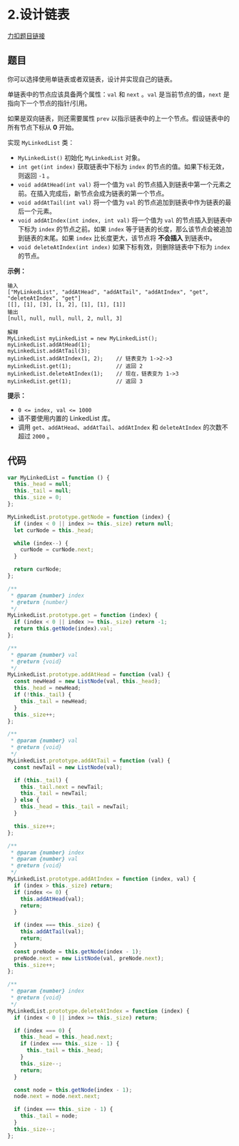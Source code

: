 # 2.设计链表

[力扣题目链接](https://leetcode.cn/problems/design-linked-list/)

## 题目

你可以选择使用单链表或者双链表，设计并实现自己的链表。

单链表中的节点应该具备两个属性：`val` 和 `next` 。`val` 是当前节点的值，`next` 是指向下一个节点的指针/引用。

如果是双向链表，则还需要属性 `prev` 以指示链表中的上一个节点。假设链表中的所有节点下标从 **0** 开始。

实现 `MyLinkedList` 类：

- `MyLinkedList()` 初始化 `MyLinkedList` 对象。
- `int get(int index)` 获取链表中下标为 `index` 的节点的值。如果下标无效，则返回 `-1` 。
- `void addAtHead(int val)` 将一个值为 `val` 的节点插入到链表中第一个元素之前。在插入完成后，新节点会成为链表的第一个节点。
- `void addAtTail(int val)` 将一个值为 `val` 的节点追加到链表中作为链表的最后一个元素。
- `void addAtIndex(int index, int val)` 将一个值为 `val` 的节点插入到链表中下标为 `index` 的节点之前。如果 `index` 等于链表的长度，那么该节点会被追加到链表的末尾。如果 `index` 比长度更大，该节点将 **不会插入** 到链表中。
- `void deleteAtIndex(int index)` 如果下标有效，则删除链表中下标为 `index` 的节点。

 

**示例：**

```
输入
["MyLinkedList", "addAtHead", "addAtTail", "addAtIndex", "get", "deleteAtIndex", "get"]
[[], [1], [3], [1, 2], [1], [1], [1]]
输出
[null, null, null, null, 2, null, 3]

解释
MyLinkedList myLinkedList = new MyLinkedList();
myLinkedList.addAtHead(1);
myLinkedList.addAtTail(3);
myLinkedList.addAtIndex(1, 2);    // 链表变为 1->2->3
myLinkedList.get(1);              // 返回 2
myLinkedList.deleteAtIndex(1);    // 现在，链表变为 1->3
myLinkedList.get(1);              // 返回 3
```

 

**提示：**

- `0 <= index, val <= 1000`
- 请不要使用内置的 LinkedList 库。
- 调用 `get`、`addAtHead`、`addAtTail`、`addAtIndex` 和 `deleteAtIndex` 的次数不超过 `2000` 。

## 代码

~~~js
var MyLinkedList = function () {
  this._head = null;
  this._tail = null;
  this._size = 0;
};

MyLinkedList.prototype.getNode = function (index) {
  if (index < 0 || index >= this._size) return null;
  let curNode = this._head;

  while (index--) {
    curNode = curNode.next;
  }

  return curNode;
};

/**
 * @param {number} index
 * @return {number}
 */
MyLinkedList.prototype.get = function (index) {
  if (index < 0 || index >= this._size) return -1;
  return this.getNode(index).val;
};

/**
 * @param {number} val
 * @return {void}
 */
MyLinkedList.prototype.addAtHead = function (val) {
  const newHead = new ListNode(val, this._head);
  this._head = newHead;
  if (!this._tail) {
    this._tail = newHead;
  }
  this._size++;
};

/**
 * @param {number} val
 * @return {void}
 */
MyLinkedList.prototype.addAtTail = function (val) {
  const newTail = new ListNode(val);

  if (this._tail) {
    this._tail.next = newTail;
    this._tail = newTail;
  } else {
    this._head = this._tail = newTail;
  }

  this._size++;
};

/**
 * @param {number} index
 * @param {number} val
 * @return {void}
 */
MyLinkedList.prototype.addAtIndex = function (index, val) {
  if (index > this._size) return;
  if (index <= 0) {
    this.addAtHead(val);
    return;
  }

  if (index === this._size) {
    this.addAtTail(val);
    return;
  }
  const preNode = this.getNode(index - 1);
  preNode.next = new ListNode(val, preNode.next);
  this._size++;
};

/**
 * @param {number} index
 * @return {void}
 */
MyLinkedList.prototype.deleteAtIndex = function (index) {
  if (index < 0 || index >= this._size) return;

  if (index === 0) {
    this._head = this._head.next;
    if (index === this._size - 1) {
      this._tail = this._head;
    }
    this._size--;
    return;
  }

  const node = this.getNode(index - 1);
  node.next = node.next.next;

  if (index === this._size - 1) {
    this._tail = node;
  }
  this._size--;
};
~~~

